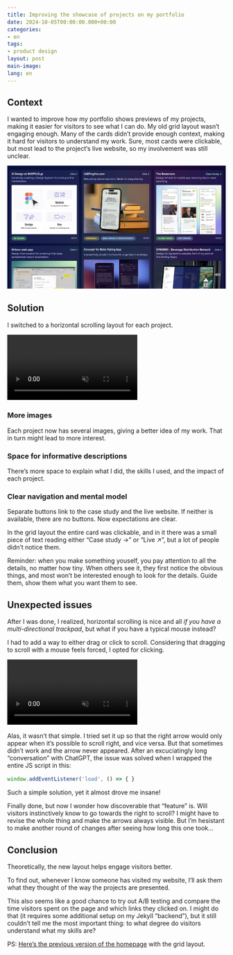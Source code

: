 ```yaml
---
title: Improving the showcase of projects on my portfolio
date: 2024-10-05T00:00:00.000+00:00
categories:
- en
tags:
- product design
layout: post
main-image: 
lang: en
---
```


## Context
I wanted to improve how my portfolio shows previews of my projects, making it easier for visitors to see what I can do. My old grid layout wasn’t engaging enough. Many of the cards didn’t provide enough context, making it hard for visitors to understand my work. Sure, most cards were clickable, but most lead to the project‘s live website, so my involvement was still unclear.

![](/uploads/portfolio-ux-before.webp)

## Solution
I switched to a horizontal scrolling layout for each project.

<video autoplay loop muted src="/uploads/portfolio-projects-after.mp4" class="w-100 br3"></video>

### More images
Each project now has several images, giving a better idea of my work. That in turn might lead to more interest.

### Space for informative descriptions
There’s more space to explain what I did, the skills I used, and the impact of each project.

### Clear navigation and mental model
Separate buttons link to the case study and the live website. If neither is available, there are no buttons. Now expectations are clear. 

In the grid layout the entire card was clickable, and in it there was a small piece of text reading either “Case&nbsp;study&nbsp;→” or “Live&nbsp;↗”, but a lot of people didn’t notice them. 

Reminder: when you make something youself, you pay attention to all the details, no matter how tiny. When others see it, they first notice the obvious things, and most won’t be interested enough to look for the details. Guide them, show them what you want them to see.

## Unexpected issues

After I was done, I realized, horizontal scrolling is nice and all *if you have a multi-directional trackpad*, but what if you have a typical mouse instead?

I had to add a way to either drag or click to scroll. Considering that dragging to scroll with a mouse feels forced, I opted for clicking. 

<video autoplay loop muted src="/uploads/portfolio-projects-hover.mp4" class="w-100 br3"></video>

Alas, it wasn’t that simple. I tried set it up so that the right arrow would only appear when it’s possible to scroll right, and vice versa. But that sometimes didn’t work and the arrow never appeared. After an excuciatingly long “conversation” with ChatGPT, the issue was solved when I wrapped the entire JS script in this:

```js
window.addEventListener('load', () => { }
```

Such a simple solution, yet it almost drove me insane!

Finally done, but now I wonder how discoverable that “feature” is. Will visitors instinctively know to go towards the right to scroll? I might have to revise the whole thing and make the arrows always visible. But I’m hesistant to make another round of changes after seeing how long this one took…

## Conclusion
Theoretically, the new layout helps engage visitors better. 

To find out, whenever I know someone has visited my website, I’ll ask them what they thought of the way the projects are presented. 

This also seems like a good chance to try out A/B testing and compare the time visitors spent on the page and which links they clicked on. I might do that (it requires some additional setup on my Jekyll “backend”), but it still couldn’t tell me the most important thing: to what degree do visitors understand what my skills are?

PS: [Here’s the previous version of the homepage](https://66ffd8b28cd2140008bd1125--annafilou.netlify.app/) with the grid layout.